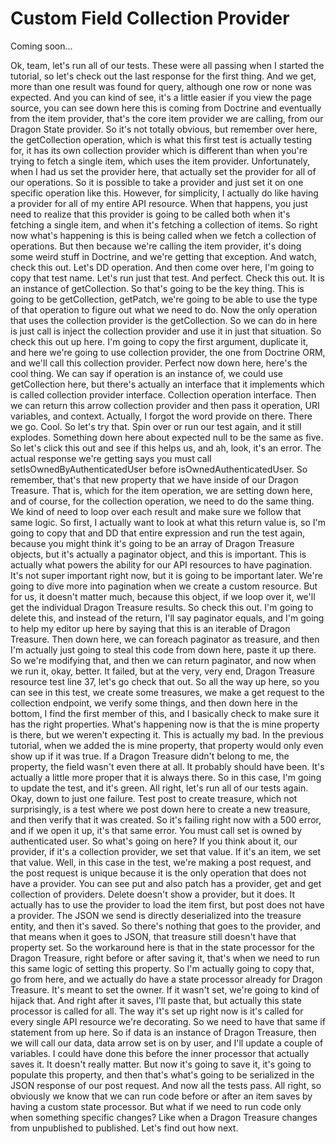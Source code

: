 # Custom Field Collection Provider

Coming soon...

Ok, team, let's run all of our tests. These were all passing when I started the
tutorial, so let's check out the last response for the first thing. And we get, more
than one result was found for query, although one row or none was expected. And you
can kind of see, it's a little easier if you view the page source, you can see down
here this is coming from Doctrine and eventually from the item provider, that's the
core item provider we are calling, from our Dragon State provider. So it's not
totally obvious, but remember over here, the getCollection operation, which is what
this first test is actually testing for, it has its own collection provider which is
different than when you're trying to fetch a single item, which uses the item
provider. Unfortunately, when I had us set the provider here, that actually set the
provider for all of our operations. So it is possible to take a provider and just set
it on one specific operation like this. However, for simplicity, I actually do like
having a provider for all of my entire API resource. When that happens, you just need
to realize that this provider is going to be called both when it's fetching a single
item, and when it's fetching a collection of items. So right now what's happening is
this is being called when we fetch a collection of operations. But then because we're
calling the item provider, it's doing some weird stuff in Doctrine, and we're getting
that exception. And watch, check this out. Let's DD operation. And then come over
here, I'm going to copy that test name. Let's run just that test. And perfect. Check
this out. It is an instance of getCollection. So that's going to be the key thing.
This is going to be getCollection, getPatch, we're going to be able to use the type
of that operation to figure out what we need to do. Now the only operation that uses
the collection provider is the getCollection. So we can do in here is just call is
inject the collection provider and use it in just that situation. So check this out
up here. I'm going to copy the first argument, duplicate it, and here we're going to
use collection provider, the one from Doctrine ORM, and we'll call this collection
provider. Perfect now down here, here's the cool thing. We can say if operation is an
instance of, we could use getCollection here, but there's actually an interface that
it implements which is called collection provider interface. Collection operation
interface. Then we can return this arrow collection provider and then pass it
operation, URI variables, and context. Actually, I forgot the word provide on there.
There we go. Cool. So let's try that. Spin over or run our test again, and it still
explodes. Something down here about expected null to be the same as five. So let's
click this out and see if this helps us, and ah, look, it's an error. The actual
response we're getting says you must call setIsOwnedByAuthenticatedUser before
isOwnedAuthenticatedUser. So remember, that's that new property that we have inside
of our Dragon Treasure. That is, which for the item operation, we are setting down
here, and of course, for the collection operation, we need to do the same thing. We
kind of need to loop over each result and make sure we follow that same logic. So
first, I actually want to look at what this return value is, so I'm going to copy
that and DD that entire expression and run the test again, because you might think
it's going to be an array of Dragon Treasure objects, but it's actually a paginator
object, and this is important. This is actually what powers the ability for our API
resources to have pagination. It's not super important right now, but it is going to
be important later. We're going to dive more into pagination when we create a custom
resource. But for us, it doesn't matter much, because this object, if we loop over
it, we'll get the individual Dragon Treasure results. So check this out. I'm going to
delete this, and instead of the return, I'll say paginator equals, and I'm going to
help my editor up here by saying that this is an iterable of Dragon Treasure. Then
down here, we can foreach paginator as treasure, and then I'm actually just going to
steal this code from down here, paste it up there. So we're modifying that, and then
we can return paginator, and now when we run it, okay, better. It failed, but at the
very, very end, Dragon Treasure resource test line 37, let's go check that out. So
all the way up here, so you can see in this test, we create some treasures, we make a
get request to the collection endpoint, we verify some things, and then down here in
the bottom, I find the first member of this, and I basically check to make sure it
has the right properties. What's happening now is that the is mine property is there,
but we weren't expecting it. This is actually my bad. In the previous tutorial, when
we added the is mine property, that property would only even show up if it was true.
If a Dragon Treasure didn't belong to me, the property, the field wasn't even there
at all. It probably should have been. It's actually a little more proper that it is
always there. So in this case, I'm going to update the test, and it's green. All
right, let's run all of our tests again. Okay, down to just one failure. Test post to
create treasure, which not surprisingly, is a test where we post down here to create
a new treasure, and then verify that it was created. So it's failing right now with a
500 error, and if we open it up, it's that same error. You must call set is owned by
authenticated user. So what's going on here? If you think about it, our provider, if
it's a collection provider, we set that value. If it's an item, we set that value.
Well, in this case in the test, we're making a post request, and the post request is
unique because it is the only operation that does not have a provider. You can see
put and also patch has a provider, get and get collection of providers. Delete
doesn't show a provider, but it does. It actually has to use the provider to load the
item first, but post does not have a provider. The JSON we send is directly
deserialized into the treasure entity, and then it's saved. So there's nothing that
goes to the provider, and that means when it goes to JSON, that treasure still
doesn't have that property set. So the workaround here is that in the state processor
for the Dragon Treasure, right before or after saving it, that's when we need to run
this same logic of setting this property. So I'm actually going to copy that, go from
here, and we actually do have a state processor already for Dragon Treasure. It's
meant to set the owner. If it wasn't set, we're going to kind of hijack that. And
right after it saves, I'll paste that, but actually this state processor is called
for all. The way it's set up right now is it's called for every single API resource
we're decorating. So we need to have that same if statement from up here. So if data
is an instance of Dragon Treasure, then we will call our data, data arrow set is on
by user, and I'll update a couple of variables. I could have done this before the
inner processor that actually saves it. It doesn't really matter. But now it's going
to save it, it's going to populate this property, and then that's what's going to be
serialized in the JSON response of our post request. And now all the tests pass. All
right, so obviously we know that we can run code before or after an item saves by
having a custom state processor. But what if we need to run code only when something
specific changes? Like when a Dragon Treasure changes from unpublished to published.
Let's find out how next.
